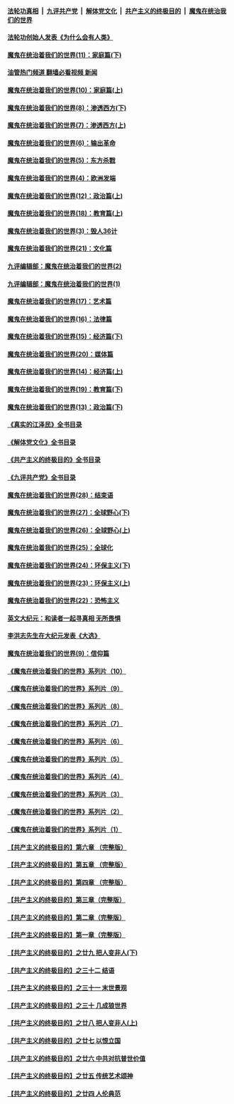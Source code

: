####  [法轮功真相](../../../../basic/blob/master/README.md?t=03280411) &nbsp;|&nbsp; [九评共产党](../../../../9ping.md/blob/master/README.md?t=03280411) &nbsp;|&nbsp; [解体党文化](../../../../jtdwh.md/blob/master/README.md?t=03280411)  &nbsp;|&nbsp; [共产主义的终极目的](../../../../gczydzjmd.md/blob/master/README.md?t=03280411) &nbsp;|&nbsp; [魔鬼在统治我们的世界](../../../../mgztzwmdsj.md/blob/master/README.md?t=03280411) 

#### [法轮功创始人发表《为什么会有人类》](../pages/nsc422/n13912117.md?t=03280411) 

#### [魔鬼在统治着我们的世界(11)：家庭篇(下)](../pages/nsc422/n10440961.md?t=03280411) 

#### [油管热门频道 翻墙必看视频 新闻](http://129.146.143.75:81/youtube.html?03280411)

#### [魔鬼在统治着我们的世界(10)：家庭篇(上)](../pages/nsc422/n10435448.md?t=03280411) 

#### [魔鬼在统治着我们的世界(8)：渗透西方(下)](../pages/nsc422/n10429603.md?t=03280411) 

#### [魔鬼在统治着我们的世界(7)：渗透西方(上)](../pages/nsc422/n10426013.md?t=03280411) 

#### [魔鬼在统治着我们的世界(6)：输出革命](../pages/nsc422/n10421536.md?t=03280411) 

#### [魔鬼在统治着我们的世界(5)：东方杀戮](../pages/nsc422/n10417707.md?t=03280411) 

#### [魔鬼在统治着我们的世界(4)：欧洲发端](../pages/nsc422/n10414890.md?t=03280411) 

#### [魔鬼在统治着我们的世界(12)：政治篇(上)](../pages/nsc422/n10444576.md?t=03280411) 

#### [魔鬼在统治着我们的世界(18)：教育篇(上)](../pages/nsc422/n10526970.md?t=03280411) 

#### [魔鬼在统治着我们的世界(3)：毁人36计](../pages/nsc422/n10411583.md?t=03280411) 

#### [魔鬼在统治着我们的世界(21)：文化篇](../pages/nsc422/n10597706.md?t=03280411) 

#### [九评编辑部：魔鬼在统治着我们的世界(2)](../pages/nsc422/n10410036.md?t=03280411) 

#### [九评编辑部：魔鬼在统治着我们的世界(1)](../pages/nsc422/n10406825.md?t=03280411) 

#### [魔鬼在统治着我们的世界(17)：艺术篇](../pages/nsc422/n10499093.md?t=03280411) 

#### [魔鬼在统治着我们的世界(16)：法律篇](../pages/nsc422/n10485969.md?t=03280411) 

#### [魔鬼在统治着我们的世界(15)：经济篇(下)](../pages/nsc422/n10469975.md?t=03280411) 

#### [魔鬼在统治着我们的世界(20)：媒体篇](../pages/nsc422/n10586579.md?t=03280411) 

#### [魔鬼在统治着我们的世界(14)：经济篇(上)](../pages/nsc422/n10457370.md?t=03280411) 

#### [魔鬼在统治着我们的世界(19)：教育篇(下)](../pages/nsc422/n10564808.md?t=03280411) 

#### [魔鬼在统治着我们的世界(13)：政治篇(下)](../pages/nsc422/n10448270.md?t=03280411) 

#### [《真实的江泽民》全书目录](../pages/nsc422/n13721399.md?t=03280411) 

#### [《解体党文化》全书目录](../pages/nsc422/n13721157.md?t=03280411) 

#### [《共产主义的终极目的》全书目录](../pages/nsc422/n13721048.md?t=03280411) 

#### [《九评共产党》全书目录](../pages/nsc422/n13708085.md?t=03280411) 

#### [魔鬼在统治着我们的世界(28)：结束语](../pages/nsc422/n10936246.md?t=03280411) 

#### [魔鬼在统治着我们的世界(27)：全球野心(下)](../pages/nsc422/n10928319.md?t=03280411) 

#### [魔鬼在统治着我们的世界(26)：全球野心(上)](../pages/nsc422/n10900318.md?t=03280411) 

#### [魔鬼在统治着我们的世界(25)：全球化](../pages/nsc422/n10788205.md?t=03280411) 

#### [魔鬼在统治着我们的世界(24)：环保主义(下)](../pages/nsc422/n10695307.md?t=03280411) 

#### [魔鬼在统治着我们的世界(23)：环保主义(上)](../pages/nsc422/n10688613.md?t=03280411) 

#### [魔鬼在统治着我们的世界(22)：恐怖主义](../pages/nsc422/n10614727.md?t=03280411) 

#### [英文大纪元：和读者一起寻真相 无所畏惧](../pages/nsc422/n12542027.md?t=03280411) 

#### [李洪志先生在大纪元发表《大选》](../pages/nsc422/n12534746.md?t=03280411) 

#### [魔鬼在统治着我们的世界(9)：信仰篇](../pages/nsc422/n10432159.md?t=03280411) 

#### [《魔鬼在统治着我们的世界》系列片（10）](../pages/nsc422/n12292670.md?t=03280411) 

#### [《魔鬼在统治着我们的世界》系列片（9）](../pages/nsc422/n12290859.md?t=03280411) 

#### [《魔鬼在统治着我们的世界》系列片（8）](../pages/nsc422/n12287445.md?t=03280411) 

#### [《魔鬼在统治着我们的世界》系列片（7）](../pages/nsc422/n12283425.md?t=03280411) 

#### [《魔鬼在统治着我们的世界》系列片（6）](../pages/nsc422/n12282314.md?t=03280411) 

#### [《魔鬼在统治着我们的世界》系列片（5）](../pages/nsc422/n12281419.md?t=03280411) 

#### [《魔鬼在统治着我们的世界》系列片（4）](../pages/nsc422/n12274024.md?t=03280411) 

#### [《魔鬼在统治着我们的世界》系列片（3）](../pages/nsc422/n12271322.md?t=03280411) 

#### [《魔鬼在统治着我们的世界》系列片（2）](../pages/nsc422/n12269049.md?t=03280411) 

#### [《魔鬼在统治着我们的世界》系列片（1）](../pages/nsc422/n12267575.md?t=03280411) 

#### [【共产主义的终极目的】第六章 （完整版）](../pages/nsc422/n11428913.md?t=03280411) 

#### [【共产主义的终极目的】第五章 （完整版）](../pages/nsc422/n11428912.md?t=03280411) 

#### [【共产主义的终极目的】第四章 （完整版）](../pages/nsc422/n11428907.md?t=03280411) 

#### [【共产主义的终极目的】第三章（完整版）](../pages/nsc422/n11428848.md?t=03280411) 

#### [【共产主义的终极目的】第二章（完整版）](../pages/nsc422/n11428831.md?t=03280411) 

#### [【共产主义的终极目的】第一章（完整版）](../pages/nsc422/n11417651.md?t=03280411) 

#### [【共产主义的终极目的】之廿九 把人变非人(下)](../pages/nsc422/n11344140.md?t=03280411) 

#### [【共产主义的终极目的】之三十二 结语](../pages/nsc422/n11360535.md?t=03280411) 

#### [【共产主义的终极目的】之三十一 末世景观](../pages/nsc422/n11351129.md?t=03280411) 

#### [【共产主义的终极目的】之三十 几成狼世界](../pages/nsc422/n11348280.md?t=03280411) 

#### [【共产主义的终极目的】之廿八 把人变非人(上)](../pages/nsc422/n11340492.md?t=03280411) 

#### [【共产主义的终极目的】之廿七 以恨立国](../pages/nsc422/n11336944.md?t=03280411) 

#### [【共产主义的终极目的】之廿六 中共对抗普世价值](../pages/nsc422/n11324785.md?t=03280411) 

#### [【共产主义的终极目的】之廿五 传统艺术颂神](../pages/nsc422/n11296396.md?t=03280411) 

#### [【共产主义的终极目的】之廿四 人伦典范](../pages/nsc422/n11296397.md?t=03280411) 

<img src='http://gfw-breaker.win/goodnews/indexes/nsc422.md' width='0px' height='0px'/>
